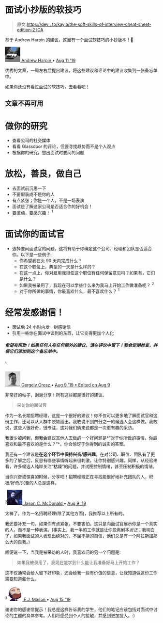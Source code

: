 # 面试小抄版的软技巧

> 原文:[https://dev . to/kayla/the-soft-skills-of-interview-cheat-sheet-edition-2 ICA](https://dev.to/kayla/the-soft-skills-of-interviewing-cheat-sheet-edition-2ica)

基于 Andrew Harpin 的建议，这里有一个面试软技巧的小抄版本！🎉

[![andrewharpin profile image](img/daead7bcc7d9fef125e0d33fa16732ff.png) ](/andrewharpin) [ Andrew Harpin ](/andrewharpin) • [<time datetime="2019-08-11T08:22:34Z" class="date-short-year"> Aug 11 '19 </time>](https://dev.to/andrewharpin/comment/e2ci) 

优秀的文章，一周左右后提出建议，将这些建议和评论中的建议收集到一张备忘单中。

如果你还没有看过面试的软技巧，去看看吧！

## 文章不再可用

# [](#do-your-research)做你的研究

*   查看公司的社交媒体
*   看看 Glassdoor 的评论，但要寻找趋势而不是个人观点
*   根据你的研究，想出面试时要问的问题

# [](#relax-be-kind-be-yourself)放松，善良，做自己

*   去面试前沉思一下
*   不要假装成不是你的人
*   有点紧张；你是一个人，不是一场表演
*   面试是了解这家公司是否适合你的好机会！
*   要激动，要感兴趣！ <sup>1</sup>

# [](#interview-your-interviewer)面试你的面试官

*   选择要问面试官的问题，这将有助于你确定这个公司、经理和团队是否适合你。以下是一些例子:
    *   你希望我在头 90 天内完成什么？
    *   在这个职位上，典型的一天是什么样的？
    *   在这一点上，你对雇用我担任这个职位有任何保留意见吗？如果有，它们是什么？
    *   如果我被录用了，我现在可以学些什么来为我马上开始工作做准备呢？ <sup>2</sup>
    *   对于你所做的事情，你最喜欢什么，最不喜欢什么？ <sup>1</sup>

# [](#always-send-a-thankyou-note)经常发感谢信！

*   面试后 24 小时内发一封感谢信
*   引用一些你在面试中谈到的东西，让它变得更加个人化

##### [](#i-hope-this-helps-if-anyone-has-any-additional-suggestions-leave-them-in-the-comments-ill-check-back-periodically-and-add-them-to-this-cheat-sheet)希望有帮助！如果任何人有任何额外的建议，请在评论中留下！我会定期检查，并将它们添加到这个备忘单中。

<sup>1</sup>

[![gergelyorosz profile image](img/403c1b8870717b25e51086418360a630.png) ](/gergelyorosz) [ Gergely Orosz ](/gergelyorosz) • [<time datetime="2019-08-09T15:43:33Z" class="date-short-year"> Aug 9 '19 </time> • Edited on <time datetime="2019-08-09T16:23:33Z" class="hidden m:inline-block date-no-year">Aug 9</time>](https://dev.to/gergelyorosz/comment/e15g) 

非常好的帖子，谢谢分享！所有这些都是很好的建议。

> 采访你的面试官

作为一名长期招聘经理，这是一个很好的建议！你不仅可以更多地了解面试官和这份工作，还可以从人群中脱颖而出。我敢说不到四分之一的候选人会这样做。我敢说，这些人很好奇，很专注，这对我们俩来说都是一次更有趣的采访。

我很少被问到，但我会建议其他人去做的一个好问题是*“对于你所做的事情，你最喜欢和最不喜欢的是什么？”*。你会惊讶于你得到的诚实的答案。

我还有一个建议是**在这个环节中保持兴奋/感兴趣**。在对公司、职位、团队有了更多的了解之后，反思有哪些事情听起来很刺激，让你特别感兴趣。同样，从经验来看，许多候选人纯粹关注“枯燥”的问题，并试图控制情绪，甚至压制积极的情绪。

当你兴奋或惊喜的时候，分享吧！招聘经理正在寻找能很好地补充团队的人，积极/好奇/兴奋的人总是这样。

<sup>2</sup>[![codemouse92 profile image](img/a072df6f7dff30b6b5a4ad8b83c98750.png) ](/codemouse92) [ Jason C. McDonald ](/codemouse92) • [<time datetime="2019-08-09T17:16:33Z" class="date-short-year"> Aug 9 '19 </time>](https://dev.to/codemouse92/comment/e18n) 

太棒了。作为一名招聘经理(除了其他方面)，我推荐以上所有的。

我还要补充一句，如果你有点紧张，不要害怕。这只是向面试官展示你是一个真实的人，而不是一种表演。(事实上，我一半的工作就是让你脱离剧本*反正*；我明白了，如果我面试的人表现出绝对的、不屈不挠的自信，他们总是有一个阿拉斯加那么大的自我。)

顺便说一下，当我是被采访的人时，我喜欢问的另一个问题是:

> 如果我被录用了，我现在能学到什么能让我准备好马上开始工作？

这不仅通常会给人留下好印象，还会给我一些有价值的信息，让我知道做这份工作需要知道些什么。

<sup>3</sup>[![codeability profile image](img/11244622ad355eb9ceb0b7fbd5dcc14c.png) ](/codeability) [ E.J. Mason ](/codeability) • [<time datetime="2019-08-15T15:57:16Z" class="date-short-year"> Aug 15 '19 </time>](https://dev.to/codeability/comment/e6i8) 

谢谢你的感谢信提示！我总是这样告诉我的学生，他们的笔记应该包括对面试中讨论的主题的具体参考。人们将感受到个人的接触，并感到更加投入。:)
